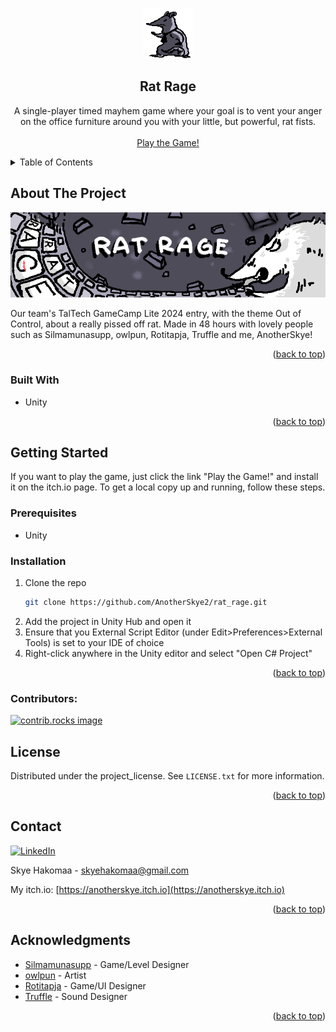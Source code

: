 <!-- Improved compatibility of back to top link: See: https://github.com/othneildrew/Best-README-Template/pull/73 -->
<a id="readme-top"></a>
<!--
*** Thanks for checking out the Best-README-Template. If you have a suggestion
*** that would make this better, please fork the repo and create a pull request
*** or simply open an issue with the tag "enhancement".
*** Don't forget to give the project a star!
*** Thanks again! Now go create something AMAZING! :D
-->



<!-- PROJECT SHIELDS -->
<!--
*** I'm using markdown "reference style" links for readability.
*** Reference links are enclosed in brackets [ ] instead of parentheses ( ).
*** See the bottom of this document for the declaration of the reference variables
*** for contributors-url, forks-url, etc. This is an optional, concise syntax you may use.
*** https://www.markdownguide.org/basic-syntax/#reference-style-links
-->




<!-- PROJECT LOGO -->
<br />
<div align="center">
  <a href="https://github.com/AnotherSkye2/rat_rage">
    <img src="README_images/rat.png" alt="Logo" width="80" height="80">
  </a>

<h2 align="center">Rat Rage</h2>

  <p align="center">
     A single-player timed mayhem game where your goal is to vent your anger on the office furniture around you with your little, but powerful, rat fists.
    <br />
    <br />
    <a href="https://owlpun.itch.io/rat-rage">Play the Game!</a>
  </p>
</div>



<!-- TABLE OF CONTENTS -->
<details>
  <summary>Table of Contents</summary>
  <ol>
    <li>
      <a href="#about-the-project">About The Project</a>
      <ul>
        <li><a href="#built-with">Built With</a></li>
      </ul>
    </li>
    <li>
      <a href="#getting-started">Getting Started</a>
      <ul>
        <li><a href="#prerequisites">Prerequisites</a></li>
        <li><a href="#installation">Installation</a></li>
      </ul>
    </li>
    <li><a href="#license">License</a></li>
    <li><a href="#contact">Contact</a></li>
    <li><a href="#acknowledgments">Acknowledgments</a></li>
  </ol>
</details>



<!-- ABOUT THE PROJECT -->
## About The Project

![Alt text][product-screenshot]

Our team's TalTech GameCamp Lite 2024 entry, with the theme Out of Control, about a really pissed off rat. Made in 48 hours with lovely people such as Silmamunasupp, owlpun, Rotitapja, Truffle and me, AnotherSkye!


<p align="right">(<a href="#readme-top">back to top</a>)</p>

### Built With

* Unity

<p align="right">(<a href="#readme-top">back to top</a>)</p>

<!-- GETTING STARTED -->
## Getting Started

If you want to play the game, just click the link "Play the Game!" and install it on the itch.io page.
To get a local copy up and running, follow these steps.

### Prerequisites

* Unity


### Installation

1. Clone the repo
   ```sh
   git clone https://github.com/AnotherSkye2/rat_rage.git
   ```
2. Add the project in Unity Hub and open it
3. Ensure that you External Script Editor (under Edit>Preferences>External Tools) is set to your IDE of choice
4. Right-click anywhere in the Unity editor and select "Open C# Project"

<p align="right">(<a href="#readme-top">back to top</a>)</p>

### Contributors:

<a href="https://github.com/AnotherSkye2/rat_rage/graphs/contributors">
  <img src="https://contrib.rocks/image?repo=AnotherSkye2/rat_rage" alt="contrib.rocks image" />
</a>



<!-- LICENSE -->
## License

Distributed under the project_license. See `LICENSE.txt` for more information.

<p align="right">(<a href="#readme-top">back to top</a>)</p>



<!-- CONTACT -->
## Contact

[![LinkedIn][linkedin-shield]][linkedin-url]

Skye Hakomaa - skyehakomaa@gmail.com

My itch.io: [https://anotherskye.itch.io](https://anotherskye.itch.io)

<p align="right">(<a href="#readme-top">back to top</a>)</p>

<!-- ACKNOWLEDGMENTS -->
## Acknowledgments

* [Silmamunasupp](https://silmamunasupp.itch.io/) - Game/Level Designer
* [owlpun](https://owlpun.itch.io) - Artist
* [Rotitapja](https://rotitapja.itch.io/) - Game/UI Designer
* [Truffle](https://truffl3.itch.io/) - Sound Designer

<p align="right">(<a href="#readme-top">back to top</a>)</p>


<!-- MARKDOWN LINKS & IMAGES -->
<!-- https://www.markdownguide.org/basic-syntax/#reference-style-links -->
[product-screenshot]: README_images/rat_rage_banner.png
[linkedin-shield]: https://img.shields.io/badge/-LinkedIn-black.svg?style=for-the-badge&logo=linkedin&colorB=555
[linkedin-url]: https://www.linkedin.com/in/skye-hakomaa-0k0/